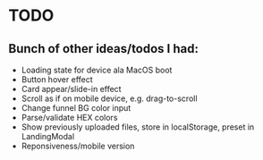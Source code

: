 # TODO

## Bunch of other ideas/todos I had:

- Loading state for device ala MacOS boot
- Button hover effect
- Card appear/slide-in effect
- Scroll as if on mobile device, e.g. drag-to-scroll
- Change funnel BG color input
- Parse/validate HEX colors
- Show previously uploaded files, store in localStorage, preset in LandingModal
- Reponsiveness/mobile version
